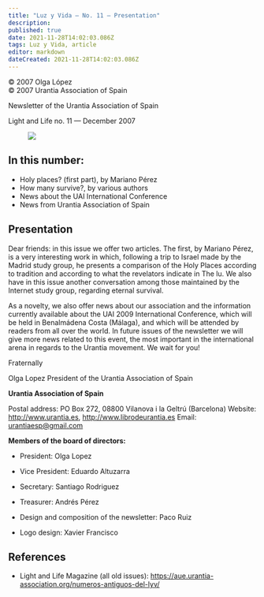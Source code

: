 ```yaml
---
title: "Luz y Vida — No. 11 — Presentation"
description: 
published: true
date: 2021-11-28T14:02:03.086Z
tags: Luz y Vida, article
editor: markdown
dateCreated: 2021-11-28T14:02:03.086Z
---
```


<p class="v-card v-sheet theme--light gray lighten-3 px-2">© 2007 Olga López<br>© 2007 Urantia Association of Spain</p>


Newsletter of the Urantia Association of Spain

Light and Life no. 11 — December 2007

<figure id="Figure_1" class="image urantiapedia">
<img src="/image/article/Luz_y_Vida/LyV1/01.jpg">
</figure>

## In this number:

- Holy places? (first part), by Mariano Pérez
- How many survive?, by various authors
- News about the UAI International Conference
- News from Urantia Association of Spain


## Presentation

Dear friends: in this issue we offer two articles. The first, by Mariano Pérez, is a very interesting work in which, following a trip to Israel made by the Madrid study group, he presents a comparison of the Holy Places according to tradition and according to what the revelators indicate in The lu. We also have in this issue another conversation among those maintained by the Internet study group, regarding eternal survival.

As a novelty, we also offer news about our association and the information currently available about the UAI 2009 International Conference, which will be held in Benalmádena Costa (Málaga), and which will be attended by readers from all over the world. In future issues of the newsletter we will give more news related to this event, the most important in the international arena in regards to the Urantia movement. We wait for you!

Fraternally

Olga Lopez
President of the Urantia Association of Spain

**Urantia Association of Spain**

Postal address: PO Box 272, 08800 Vilanova i la Geltrú (Barcelona)
Website: http://www.urantia.es, http://www.librodeurantia.es
Email: urantiaesp@gmail.com

**Members of the board of directors:**

- President: Olga Lopez
- Vice President: Eduardo Altuzarra
- Secretary: Santiago Rodriguez
- Treasurer: Andrés Pérez

- Design and composition of the newsletter: Paco Ruiz
- Logo design: Xavier Francisco

## References

- Light and Life Magazine (all old issues): https://aue.urantia-association.org/numeros-antiguos-del-lyv/

